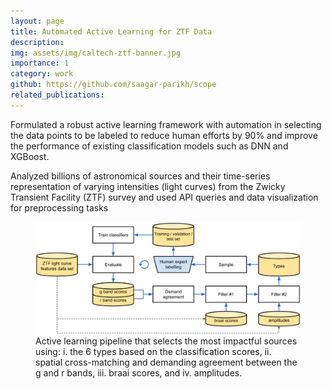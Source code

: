 ```yaml
---
layout: page
title: Automated Active Learning for ZTF Data
description: 
img: assets/img/caltech-ztf-banner.jpg
importance: 1
category: work
github: https://github.com/saagar-parikh/scope
related_publications: 
---
```


Formulated a robust active learning framework with automation in selecting the data points to be labeled to reduce human
efforts by 90% and improve the performance of existing classification models such as DNN and XGBoost.

Analyzed billions of astronomical sources and their time-series representation of varying intensities (light curves) from the
Zwicky Transient Facility (ZTF) survey and used API queries and data visualization for preprocessing tasks

<figure>
    <img src="assets/img/caltech-flowchart.jpeg" alt="flowchart" align="middle" width="500">
    <figcaption>Active learning pipeline that selects the most impactful sources using: i. the 6 types based on the classification scores, ii. spatial cross-matching and demanding agreement between the g and r bands, iii. braai scores, and iv. amplitudes.</figcaption>
</figure>

<!--
<div class="row">
    <div class="col-sm mt-3 mt-md-0">
        {% include figure.html path="assets/img/caltech-flowchart.jpeg" class="img-fluid rounded z-depth-1" align="center" width="500" %}
    </div>
</div>
<div class="caption">
    Active learning pipeline that selects the most impactful sources using: i. the 6 types based on the classification scores, ii. spatial cross-matching and demanding agreement between the g and r bands, iii. braai scores, and iv. amplitudes.
</div>
-->
